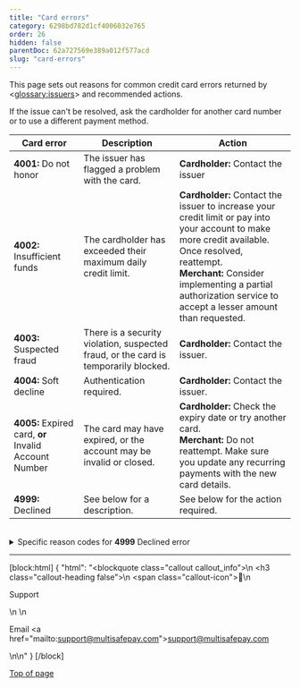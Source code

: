 ```yaml
---
title: "Card errors"
category: 6298bd782d1cf4006032e765
order: 26
hidden: false
parentDoc: 62a727569e389a012f577acd
slug: "card-errors"
---
```

This page sets out reasons for common credit card errors returned by <<glossary:issuers>> and recommended actions.

If the issue can't be resolved, ask the cardholder for another card number or to use a different payment method.


| Card error | Description | Action |
|---|---| --- |
| **4001:**  Do not honor | The issuer has flagged a problem with the card. | **Cardholder:** Contact the issuer  |   
| **4002:** Insufficient funds | The cardholder has exceeded their maximum daily credit limit. | **Cardholder:** Contact the issuer to increase your credit limit or pay into your account to make more credit available. Once resolved, reattempt.<br>**Merchant:** Consider implementing a partial authorization service to accept a lesser amount than requested.|
| **4003:** Suspected fraud| There is a security violation, suspected fraud, or the card is temporarily blocked. | **Cardholder:**  Contact the issuer. |
| **4004:** Soft decline|  Authentication required. | **Cardholder:**  Contact the issuer.|
| **4005:** Expired card, **or** Invalid Account Number| The card may have expired, or the account may be invalid or closed. | **Cardholder:**  Check the expiry date or try another card.<br>**Merchant:**  Do not reattempt. Make sure you update any recurring payments with the new card details.|
|**4999:** Declined| See below for a description. | See below for the action required. | 

<br>
<details>

<summary>  Specific reason codes for <b>4999</b> Declined error</summary>
 <br>

| Card error | Description | Action |
|---|---| --- |
| **Refer to the card issuer** | The issuer wants to check the transaction. | **Cardholder:** Contact the issuer to complete the transaction. |
| **Invalid merchant or service provider** | The issuer restricts the merchant or service provider.| **Cardholder:** Contact the issuer.|
| **Pick up the card** | The transaction was declined because the cardholder's account was closed or blocked.|  **Cardholder:**  Contact the issuer to complete the transaction |
|  **Pick up the card, special conditions** | The issuer wants to check the transaction.| **Cardholder:** Contact the issuer to complete the transaction |
| **Invalid merchant or service provider** | The merchant or service provider is restricted by the issuer.| **Cardholder:** Contact the issuer. |
|  **Invalid transaction** | The transaction is invalid. |**Cardholder:** Check the payment method type and payment details <br>**Merchant:** Do not reattempt. The issuer will never approve.|
| **Invalid amount** | The payment amount exceeds issuer policies or regulatory limits.| **Cardholder:** Contact your bank. |
| **Invalid card, or account number** | The card may have expired, or the account may be invalid or closed. | **Cardholder:** Contact the issuer. |
| **Invalid issuer** | The first digit of the card number doesn't match any issuer. | **Cardholder:** Check the first digit of the card number, or contact the issuer.<br> **Merchant:** Do not reattempt. The issuer will never approve. |
| **Re-enter transaction** | There was a transaction error, or the issuer was temporarily unavailable. |  **Merchant:** Reattempt if still unsuccessful after several attempts, email [support@multisafepay.com](mailto:support@multisafepay.com)|
| **File temporarily unavailable** | Authorization failed due to a temporary error. | **Merchant:** Reattempt if still unsuccessful after several attempts, email [support@multisafepay.com](mailto:support@multisafepay.com) |
| **Format error** | The format may be incorrect. | **Merchant:** Check the transaction data. |
| **Insufficient funds or over credit limit** | The card exceeds the holder's credit limit or will go over if the transaction is processed. | **Cardholder:** Contact the issuer to increase your credit limit or pay into your account to make more credit available. Once resolved, reattempt.<br>  **Merchant:**  Consider implementing a partial authorization service to accept a less than requested.| 
| **Invalid PIN** | The PIN may be incorrect. |**Cardholder:**  Try again with the correct PIN. |
| **Transaction not permitted to cardholder** | The cardholder isn't permitted to perform this type of transaction, e.g.: <br> - Product type  <br> - Issuer policy <br> - Restricted country or across borders <br>- Card has not yet been activated | **Cardholder:** Contact the issuer. <br> **Merchant:** Do **not** reattempt. The issuer will never approve.|
| **Transaction not permitted to acquirer or terminal** | Your MultiSafepay account is not set up for this payment method or type of transaction. | **Merchant:** Email [support@multisafepay.com](mailto:support@multisafepay.com) |
| **Restricted card** | The card is restricted, e.g.: <br>- Deceased cardholder <br> - Permanently blocked <br>- Embargoed country|**Cardholder:** Contact the issuer.<br> **Merchant:** Reattempt if the cardholder confirms the restriction has been removed. Do **not** alter the country code or any other transaction data.|
| **PIN not changed** | A PIN change request was not completed successfully. | **Cardholder:** Contact the issuer. |
| **PIN tries exceeded** | The number of PIN tries exceeded. | **Merchant:** Do **not** reattempt on the same day to allow limits to reset. |
| **Invalid or non-existent account** | The account is temporarily blocked. The card may not have been activated yet. | **Cardholder:** Contact the issuer.<br> **Merchant:**  Reattempt. If the cardholder confirms the account is unblocked or the card has been activated.|
| **Negative CAM, dCVV, iCVV, or CVV results** | There may have been an issue with the card reader or a voltage spike during the read. | **Merchant:**  Reattempt, but monitor for potential fraud. |
| **Cannot verify PIN** | An issue with card verification. | **Merchant:** You can reattempt within the same day, or attempt <<glossary:POS>> transactions as non-PIN transactions, if applicable. |
|  **Cryptographic failure** | Technical issues. | The issuer cannot authorize the transaction for technical reasons. |
| **Authorization or issuer system inoperative** | The issuer couldn't be contacted, or the authorization timed out. | **Merchant:** You can reattempt within the same day. |
| **Unable to route the transaction** | There was a technical destination error in the issuer's system. | **Cardholder:** You can reattempt. |
| **Transaction cannot be completed** | There is a temporary or permanent restriction on the cardholder's account, e.g.:<br>- Gambling <br> - Unauthorized card-not-present transaction  <br>- No two-factor authentication | **Cardholder:** Contact the issuer.<br>**Merchant:** Reattempt if the cardholder confirms the restriction has been removed. Do **not** alter any transaction data.|
| **Duplicate transmission detected** | The same transaction has been submitted more than once.| **Cardholder:** Do **not** reattempt. |
| **System error** | There is a temporary error in the issuer's system. | **Merchant:** Reattempt if it still unsuccessful, email [support@multisafepay.com](mailto:support@multisafepay.com) |
| **Card type verification error** | The CID or CVV2 code provided doesn't match the card. | **Cardholder:** Provide the correct code, and then reattempt.<br> **Merchant:** You can try again without a code, but be aware that it may be a fraudulent transaction if the cardholder doesn't have the correct code, **or** Your MultiSafepay account may be configured incorrectly. Email [support@multisafepay.com](mailto:support@multisafepay.com) |
| **Stop payment order** | The cardholder has requested that the issuer stop a recurring payment transaction. | **Cardholder:** Provide an alternative payment method, or contact the issuer. <br> **Merchant:** Do **not** reattempt. The issuer will never approve. |
| **Revocation of authorization order** | The cardholder requested that the issuer stop recurring payment transactions with a specific merchant. | **Cardholder:** Provide an alternative payment method, or contact the issuer.<br> **Merchant:** Do **not** reattempt. The issuer will never approve. |
| **Revocation of all authorizations order** | The cardholder requested the issuer to stop all recurring payment transactions for that card. | **Cardholder:** Provide an alternative payment method, or contact the issuer.<br>  **Merchant:** Do **not** reattempt. The issuer will never approve. |
| **Decline for CVV2 failure** | CVV2 verification failed in a card-not-present transaction. | **Merchant:** Validate the CVV2 value before reattempting. Monitor reattempts for potential fraud. |
| **Additional customer authentication required** | The transaction falls within the scope of PSD2 and did not pass 3D Secure. |**Merchant:**  For card-not-present transactions, reattempt with 3D Secure. |
| **Declined by MultiSafepay** | Our automated fraud filter flagged the transaction as probably fraudulent. | Email [support@multisafepay.com](mailto:support@multisafepay.com) |
| **3D Secure authentication cancelled** | 3DS authentication was cancelled. | Ask the cardholder to reattempt. |
| **3D Secure-authenticated cards** | Merchant only accepts 3D Secure-authenticated cards | Email a request to accept non-3D Secure authenticated cards to [risk@multisafepay.com](mailto:risk@multisafepay.com) |

 <br>

 </details>

---

[block:html]
{
  "html": "<blockquote class=\"callout callout_info\">\n    <h3 class=\"callout-heading false\">\n        <span class=\"callout-icon\">💬</span>\n        <p>Support</p>\n    </h3>\n    <p>Email <a href=\"mailto:support@multisafepay.com\">support@multisafepay.com</a></p>\n</blockquote>\n"
}
[/block]

[Top of page](#)


